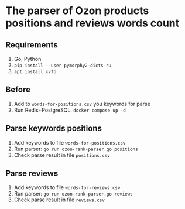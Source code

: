 # The parser of Ozon products positions and reviews words count

## Requirements

1. Go, Python
2. `pip install --user pymorphy2-dicts-ru`
3. `apt install xvfb`

## Before
1. Add to `words-for-positions.csv` you keywords for parse
2. Run Redis+PostgreSQL: `docker compose up -d`

## Parse keywords positions
1. Add keywords to file `words-for-positions.csv`
2. Run parser: `go run ozon-rank-parser.go positions`
3. Check parse result in file `positions.csv`

## Parse reviews
1. Add keywords to file `words-for-reviews.csv`
2. Run parser: `go run ozon-rank-parser.go reviews`
3. Check parse result in file `reviews.csv`